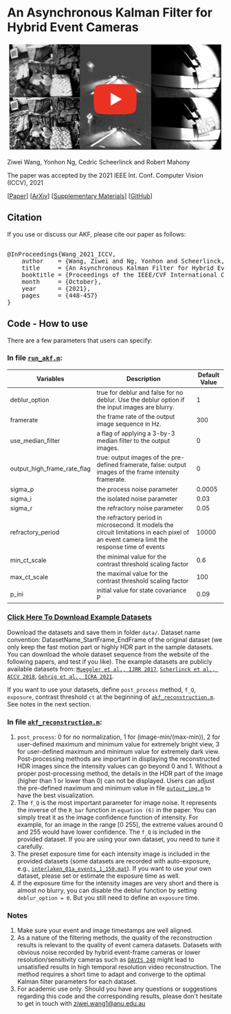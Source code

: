 # An Asynchronous Kalman Filter for Hybrid Event Cameras
<p align="center">
  <a href="https://www.youtube.com/watch?v=XPz7laloKws">
    <img src="figures/video_thumbnail.png" alt="An Asynchronous Kalman Filter for Hybrid Event Cameras" width="500"/>
  </a>
</p>


Ziwei Wang, Yonhon Ng, Cedric Scheerlinck and Robert Mahony

The paper was accepted by the 2021 IEEE Int. Conf. Computer Vision (ICCV), 2021

[[Paper](https://openaccess.thecvf.com/content/ICCV2021/papers/Wang_An_Asynchronous_Kalman_Filter_for_Hybrid_Event_Cameras_ICCV_2021_paper.pdf)] [[ArXiv](https://arxiv.org/abs/2012.05590)] [[Supplementary Materials](https://openaccess.thecvf.com/content/ICCV2021/supplemental/Wang_An_Asynchronous_Kalman_ICCV_2021_supplemental.pdf)] [[GitHub](https://github.com/ziweiWWANG/AKF)]

## Citation
If you use or discuss our AKF, please cite our paper as follows:
<pre>

@InProceedings{Wang_2021_ICCV,
    author    = {Wang, Ziwei and Ng, Yonhon and Scheerlinck, Cedric and Mahony, Robert},
    title     = {An Asynchronous Kalman Filter for Hybrid Event Cameras},
    booktitle = {Proceedings of the IEEE/CVF International Conference on Computer Vision (ICCV)},
    month     = {October},
    year      = {2021},
    pages     = {448-457}
}
</pre>


## Code - How to use


There are a few parameters that users can specify:

### In file [`run_akf.m`](https://github.com/ziweiWWANG/AKF/blob/main/run_akf.m):

|          Variables            | Description | Default Value |
|----------------------|----------------------|-----------------------------|
| deblur_option  | true for deblur and false for no deblur. Use the deblur option if the input images are blurry. | 1                          |
| framerate      | the frame rate of the output image sequence in Hz.                    | 300                         |
| use_median_filter       | a flag of applying a 3-by-3 median filter to the output images.     | 0          |
| output_high_frame_rate_flag | true: output images of the pre-defined framerate, false: output images of the frame intensity framerate. | 0   |
| sigma_p | the process noise parameter  | 0.0005 |
| sigma_i | the isolated noise parameter | 0.03 |
| sigma_r | the refractory noise parameter | 0.05 |
| refractory_period | the refractory period in microsecond. It models the circuit limitations in each pixel of an event camera limit the response time of events| 10000|
|min_ct_scale|  the minimal value for the contrast threshold scaling factor | 0.6|
|max_ct_scale|  the maximal value for the contrast threshold scaling factor | 100| 
|p_ini | initial value for state covariance P | 0.09|

### [Click Here To Download Example Datasets](https://anu365-my.sharepoint.com/:f:/g/personal/u6456661_anu_edu_au/Epc5ULLIIENAsDtNYycTdp4BtfG8Sn2ImaL44h_qhvf2jw?e=aRIV29)
Download the datasets and save them in folder `data/`.
Dataset name convention: DatasetName_StartFrame_EndFrame of the original dataset (we only keep the fast motion part or highly HDR part in the sample datasets. You can download the whole dataset sequence from the website of the following papers, and test if you like). The example datasets are publicly available datasets from:
[`Mueggler et al., IJRR 2017`](https://rpg.ifi.uzh.ch/davis_data.html),
[`Scherlinck et al., ACCV 2018`](https://drive.google.com/drive/folders/1Jv73p1-Hi56HXyal4SHQbzs2zywISOvc),
[`Gehrig et al., ICRA 2021`](https://dsec.ifi.uzh.ch/).

If you want to use your datasets, define `post_process` method, `f_Q`, `exposure`, contrast threshold `ct` at the beginning of [`akf_reconstruction.m`](https://github.com/ziweiWWANG/AKF/blob/main/akf_reconstruction.m). See notes in the next section.

### In file [`akf_reconstruction.m`](https://github.com/ziweiWWANG/AKF/blob/main/akf_reconstruction.m):
1. `post_process`: 0 for no normalization, 1 for (image-min/(max-min)), 2 for user-defined maximum and minimum value for extremely bright view, 3 for user-defined maximum and minimum value for extremely dark view. Post-processing methods are important in displaying the reconstructed HDR images since the intensity values can go beyond 0 and 1. Without a proper post-processing method, the details in the HDR part of the image (higher than 1 or lower than 0) can not be displayed. Users can adjust the pre-defined maximum and minimum value in file [`output_img.m`](https://github.com/ziweiWWANG/AKF/blob/main/output_img.m) to have the best visualization.
2. The `f_Q` is the most important parameter for image noise. It represents the inverse of the `R_bar` function in `equation (6)` in the paper. You can simply treat it as the image confidence function of intensity. For example, for an image in the range [0 255], the extreme values around 0 and 255 would have lower confidence. The `f_Q` is included in the provided dataset. If you are using your own dataset, you need to tune it carefully.
3. The preset exposure time for each intensity image is included in the provided datasets (some datasets are recorded with auto-exposure, e.g., [`interlaken_01a_events_1_150.mat`](https://anu365-my.sharepoint.com/personal/u6456661_anu_edu_au/_layouts/15/onedrive.aspx?id=%2Fpersonal%2Fu6456661%5Fanu%5Fedu%5Fau%2FDocuments%2Fresearch%2Ficcv2021%2Fdata&ga=1)). If you want to use your own dataset, please set or estimate the exposure time as well.
4. If the exposure time for the intensity images are very short and there is almost no blurry, you can disable the deblur function by setting `deblur_option = 0`. But you still need to define an `exposure` time. 


### Notes
1. Make sure your event and image timestamps are well aligned.
2. As a nature of the filtering methods, the quality of the reconstruction results is relevant to the quality of event camera datasets. Datasets with obvious noise recorded by hybrid event-frame cameras or lower resolution/sensitivity cameras such as [`DAVIS 240`](https://inivation.com/wp-content/uploads/2019/08/DAVIS240.pdf) might lead to unsatisfied results in high temporal resolution video reconstruction. The method requires a short time to adapt and converge to the optimal Kalman filter parameters for each dataset.
3. For academic use only. Should you have any questions or suggestions regarding this code and the corresponding results, please don't hesitate to get in touch with ziwei.wang1@anu.edu.au





